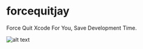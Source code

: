 # forcequitjay

Force Quit Xcode For You, Save Development Time.

![alt text](https://i.imgur.com/IAaXbuy.png "Logo Title Text 1")
